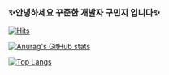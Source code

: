 ### ✨안녕하세요 꾸준한 개발자 구민지 입니다✨ 

<!--
**koominji/Koominji** is a ✨ _special_ ✨ repository because its `README.md` (this file) appears on your GitHub profile.-->

[![Hits](https://hits.seeyoufarm.com/api/count/incr/badge.svg?url=https%3A%2F%2Fgithub.com%2Fkoominji%2F&count_bg=%2342D8D9&title_bg=%23555555&icon=&icon_color=%23E7E7E7&title=hits&edge_flat=false)](https://hits.seeyoufarm.com)

[![Anurag's GitHub stats](https://github-readme-stats.vercel.app/api?username=Koominji)](https://github.com/Koominji/github-readme-stats)

[![Top Langs](https://github-readme-stats.vercel.app/api/top-langs/?username=Koominji&layout=compact)](https://github.com/Koominji/github-readme-stats)
